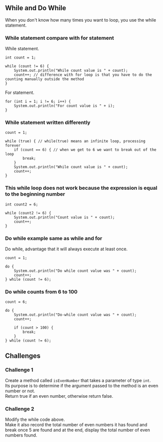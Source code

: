 ## While and Do While

When you don't know how many times you want to loop, you use the while statement.

### While statement compare with for statement

While statement.

    int count = 1;

    while (count != 6) {
        System.out.println("While count value is " + count);
        count++; // difference with for loop is that you have to do the counting manually outside the method
    }

For statement.

    for (int i = 1; i != 6; i++) {
        System.out.println("For count value is " + i);
    }

### While statement written differently

    count = 1;

    while (true) { // while(true) means an infinite loop, processing forever
        if (count == 6) { // when we get to 6 we want to break out of the loop
            break;
        }
        System.out.println("While count value is " + count);
        count++;
    }

### This while loop does not work because the expression is equal to the beginning number

    int count2 = 6;
    
    while (count2 != 6) {
        System.out.println("Count value is " + count);
        count++;
    }

### Do while example same as while and for

Do while, advantage that it will always execute at least once.

    count = 1;
    
    do {
        System.out.println("Do while count value was " + count);
        count++;
    } while (count != 6);

### Do while counts from 6 to 100

    count = 6;
    
    do {
        System.out.println("Do-while count value was " + count);
        count++;
    
        if (count > 100) {
            break;
        }
    } while (count != 6);

## Challenges

### Challenge 1
Create a method called `isEvenNumber` that takes a parameter of type `int`. <br/>
Its purpose is to determine if the argument passed to the method is an even number or not. <br/>
Return true if an even number, otherwise return false. <br/>

### Challenge 2
Modify the while code above. <br/>
Make it also record the total number of even numbers it has found and break once 5 are found and at the end, display the total number of even numbers found.